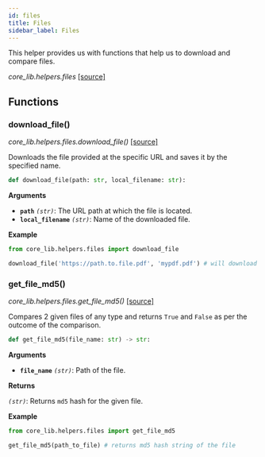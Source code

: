 ```yaml
---
id: files
title: Files
sidebar_label: Files
---
```


This helper provides us with functions that help us to download and compare files.

*core_lib.helpers.files* [[source]](https://github.com/shay-te/core-lib/blob/master/core_lib/helpers/files.py)

## Functions

### download_file()

*core_lib.helpers.files.download_file()* [[source]](https://github.com/shay-te/core-lib/blob/master/core_lib/helpers/files.py#L12)

Downloads the file provided at the specific URL and saves it by the specified name.

```python
def download_file(path: str, local_filename: str):
```

**Arguments**

- **`path`** *`(str)`*: The URL path at which the file is located.
- **`local_filename`** *`(str)`*: Name of the downloaded file.

**Example**

```python
from core_lib.helpers.files import download_file

download_file('https://path.to.file.pdf', 'mypdf.pdf') # will download ans save the file by name `mypdf.pdf`
```


### get_file_md5()

*core_lib.helpers.files.get_file_md5()* [[source]](https://github.com/shay-te/core-lib/blob/master/core_lib/helpers/files.py#L21)

Compares 2 given files of any type and returns `True` and `False` as per the outcome of the comparison.

```python
def get_file_md5(file_name: str) -> str:
```

**Arguments**

- **`file_name`** *`(str)`*: Path of the file.

**Returns**

*`(str)`*: Returns `md5` hash for the given file.

**Example**
```python
from core_lib.helpers.files import get_file_md5

get_file_md5(path_to_file) # returns md5 hash string of the file
```
